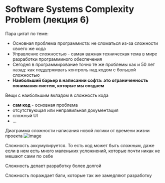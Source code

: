 # Software Systems Complexity Problem (лекция 6)

Пара цитат по теме:
- Основная проблема программиста: не сломаться из-за сложности своего же кода
- Управление сложностью - самая важная техническая тема в мире разработки программиного обеспечения
- Сегодня в программирование точно те же проблемы как и 50 лет назад: как поддерживать контроль над кодом с большой сложностью
- **Наибольший барьер в написании софта: это ограниченность понимания систем, которые мы создаем**

Вещи с наибольшим вкладом в сложность кода
- **сам код** - основная проблема
- отсутствующая или неправильная документация
- сложный UI
- ...

Диаграмма сложности написания новой логики от времени жизни проекта
![image](https://user-images.githubusercontent.com/57497898/212562715-d96d1b65-9da9-4a98-9297-039ff3774a6c.png)

Сложность аккумулируется. То есть код может быть сложным, даже если в нем есть много маленьких усложнений, которые почти никак не мешают сами по себе

Сложность делает разработку более долгой

Сложность пораждает баги, которые так же замедляют разработку

